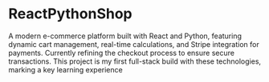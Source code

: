 # ReactPythonShop
A modern e-commerce platform built with React and Python, featuring dynamic cart management, real-time calculations, and Stripe integration for payments. Currently refining the checkout process to ensure secure transactions. This project is my first full-stack build with these technologies, marking a key learning experience
